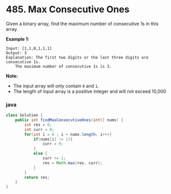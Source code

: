 # 485. Max Consecutive Ones

Given a binary array, find the maximum number of consecutive 1s in this array.

**Example 1:**

```
Input: [1,1,0,1,1,1]
Output: 3
Explanation: The first two digits or the last three digits are consecutive 1s.
    The maximum number of consecutive 1s is 3.
```



**Note:**

- The input array will only contain `0` and `1`.
- The length of input array is a positive integer and will not exceed 10,000

### java

```java
class Solution {
    public int findMaxConsecutiveOnes(int[] nums) {
        int res = 0;
        int curr = 0;
        for(int i = 0 ; i < nums.length; i++){
            if(nums[i] != 1){
                curr = 0;
            }
            else {
                curr += 1;
                res = Math.max(res, curr);
            }
        }
        return res;
    }
}
```

